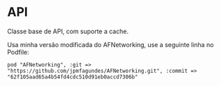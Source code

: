 # **API** #

Classe base de API, com suporte a cache.

Usa minha versão modificada do AFNetworking, use a seguinte linha no Podfile:

```
pod "AFNetworking", :git => "https://github.com/jpmfagundes/AFNetworking.git", :commit => "62f105aad65a4b54fd4cdc510d91eb0accd7306b"
```
